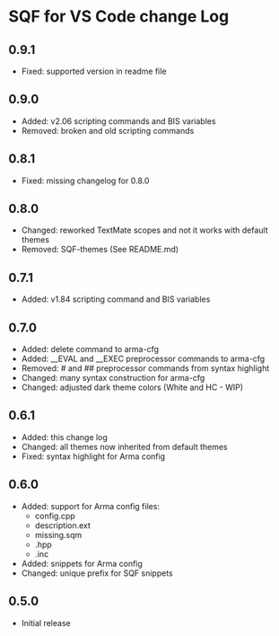 # SQF for VS Code change Log

## 0.9.1
* Fixed: supported version in readme file

## 0.9.0
* Added: v2.06 scripting commands and BIS variables
* Removed: broken and old scripting commands

## 0.8.1
* Fixed: missing changelog for 0.8.0

## 0.8.0
* Changed: reworked TextMate scopes and not it works with default themes
* Removed: SQF-themes (See README.md)

## 0.7.1
* Added: v1.84 scripting command and BIS variables

## 0.7.0
* Added: delete command to arma-cfg
* Added: __EVAL and __EXEC preprocessor commands to arma-cfg
* Removed: # and ## preprocessor commands from syntax highlight
* Changed: many syntax construction for arma-cfg
* Changed: adjusted dark theme colors (White and HC - WIP)

## 0.6.1
* Added: this change log
* Changed: all themes now inherited from default themes
* Fixed: syntax highlight for Arma config

## 0.6.0
* Added: support for Arma config files:
    * config.cpp
    * description.ext
    * missing.sqm
    * .hpp
    * .inc
* Added: snippets for Arma config
* Changed: unique prefix for SQF snippets

## 0.5.0
* Initial release
